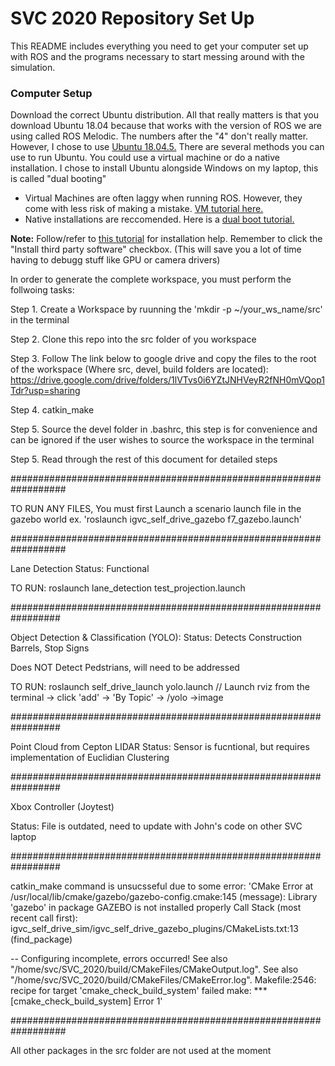# SVC 2020 Repository Set Up
This README includes everything you need to get your computer set up with ROS and the programs necessary to start messing around with the simulation. 

### Computer Setup
Download the correct Ubuntu distribution. All that really matters is that you download Ubuntu 18.04 because that works with the version of ROS we are using called ROS Melodic. The numbers after the "4" don't really matter. However, I chose to use [Ubuntu 18.04.5.](https://releases.ubuntu.com/18.04/) There are several methods you can use to run Ubuntu. You could use a virtual machine or do a native installation. I chose to install Ubuntu alongside Windows on my laptop, this is called "dual booting"
- Virtual Machines are often laggy when running ROS. However, they come with less risk of making a mistake. [VM tutorial here.](https://www.youtube.com/watch?v=QbmRXJJKsvs)
- Native installations are reccomended. Here is a [dual boot tutorial.](https://www.youtube.com/watch?v=u5QyjHIYwTQ)

**Note:** Follow/refer to [this tutorial](https://www.linuxtechi.com/ubuntu-18-04-lts-desktop-installation-guide-screenshots/) for installation help. Remember to click the "Install third party software" checkbox. (This will save you a lot of time having to debugg stuff like GPU or camera drivers)

In order to generate the complete workspace, you must perform the follwoing tasks:

Step 1. Create a Workspace by ruunning the 'mkdir -p ~/your_ws_name/src' in the terminal

Step 2. Clone this repo into the src folder of you workspace

Step 3. Follow The link below to google drive and copy the files to the root of the workspace (Where src, devel, build folders are located): https://drive.google.com/drive/folders/1lVTvs0i6YZtJNHVeyR2fNH0mVQop1Tdr?usp=sharing

Step 4. catkin_make

Step 5. Source the devel folder in .bashrc, this step is for convenience and can be ignored if the user wishes to source the workspace in the terminal

Step 5. Read through the rest of this document for detailed steps

##################################################################

TO RUN ANY FILES, You must first Launch a scenario launch file in the gazebo world ex. 'roslaunch igvc_self_drive_gazebo f7_gazebo.launch'

##################################################################

Lane Detection
Status: Functional

TO RUN: roslaunch lane_detection test_projection.launch

#################################################################

Object Detection & Classification (YOLO):
Status: Detects Construction Barrels, Stop Signs

Does NOT Detect Pedstrians, will need to be addressed

TO RUN: roslaunch self_drive_launch yolo.launch // Launch rviz from the terminal -> click 'add' -> 'By Topic' -> /yolo ->image

#################################################################

Point Cloud from Cepton LIDAR
Status: Sensor is fucntional, but requires implementation of Euclidian Clustering

#################################################################

Xbox Controller (Joytest)

Status: File is outdated, need to update with John's code on other SVC laptop

#################################################################

catkin_make command is unsucsseful due to some error:
'CMake Error at /usr/local/lib/cmake/gazebo/gazebo-config.cmake:145 (message): Library 'gazebo' in package GAZEBO is not installed properly Call Stack (most recent call first): igvc_self_drive_sim/igvc_self_drive_gazebo_plugins/CMakeLists.txt:13 (find_package)

-- Configuring incomplete, errors occurred! See also "/home/svc/SVC_2020/build/CMakeFiles/CMakeOutput.log". See also "/home/svc/SVC_2020/build/CMakeFiles/CMakeError.log". Makefile:2546: recipe for target 'cmake_check_build_system' failed make: *** [cmake_check_build_system] Error 1'

##################################################################

All other packages in the src folder are not used at the moment


